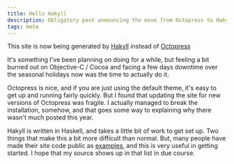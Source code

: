 ```yaml
---
title: Hello Hakyll
description: Obligatory post announcing the move from Octopress to Hakyll
tags: meta
---
```


This site is now being generated by [Hakyll](http://jaspervdj.be/hakyll/)
instead of [Octopress](http://octopress.org)

It's something I've been planning on doing for a while, but feeling a bit burned
out on Objective-C / Cocoa and facing a few days downtime over the seasonal
holidays now was the time to actually do it.

Octopress is nice, and if you are just using the default theme, it's easy to get
up and running fairly quickly. But I found that updating the site for new
versions of Octopress was fragile. I actually managed to break the installation,
somehow, and that goes some way to explaining why there wasn't much posted this
year.

Hakyll is written in Haskell, and takes a little bit of work to get set up. Two
things that make this a bit more difficult than normal. But, many people have
made their site code public as
[examples](http://jaspervdj.be/hakyll/examples.html), and this is very useful
in getting started. I hope that my source shows up in that list in due course.
